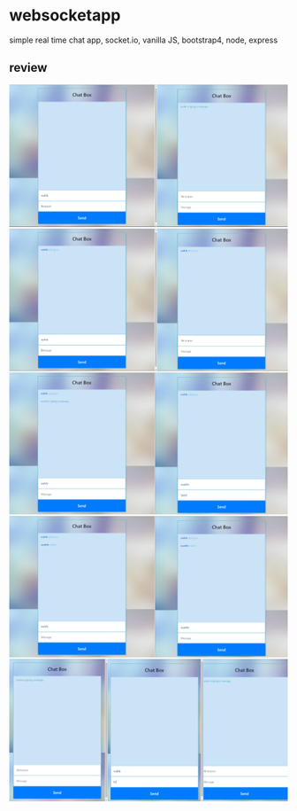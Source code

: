 # websocketapp
simple real time chat app, socket.io, vanilla JS, bootstrap4, node, express

## review

![](review/1.PNG)
![](review/2.PNG)
![](review/3.PNG)
![](review/4.PNG)
![](review/5.PNG)
